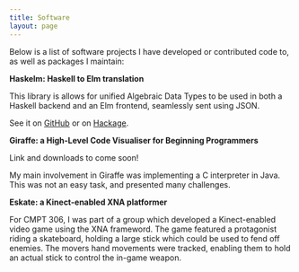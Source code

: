 ```yaml
---
title: Software
layout: page
---
```


Below is a list of software projects I have developed or contributed code to, as well as
packages I maintain:

**Haskelm: Haskell to Elm translation**

This library is allows for unified Algebraic Data Types to be used in both a Haskell backend
and an Elm frontend, seamlessly sent using JSON.

See it on [GitHub](http://github.com/JoeyEremondi/Haskelm) or on [Hackage](https://hackage.haskell.org/package/haskelm).

**Giraffe: a High-Level Code Visualiser for Beginning Programmers**

Link and downloads to come soon!

My main involvement in Giraffe was implementing a C interpreter in Java. This was not an easy task, and presented many challenges.

**Eskate: a Kinect-enabled XNA platformer**

For CMPT 306, I was part of a group which developed a Kinect-enabled video game using the XNA frameword. The game featured a protagonist riding a skateboard, holding a large stick which could be used to fend off enemies. The movers hand movements were tracked, enabling them to hold an actual stick to control the in-game weapon.
